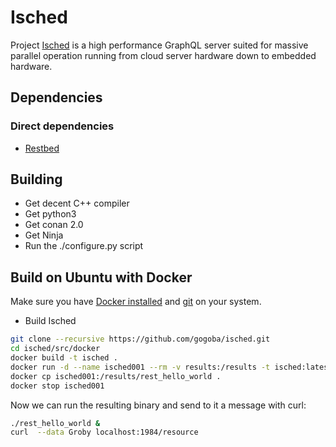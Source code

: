 # Isched
Project [Isched](https://de.wikipedia.org/wiki/Isched-Baum) is a high performance GraphQL server suited for massive 
parallel operation running from cloud server hardware down to embedded hardware.

## Dependencies
### Direct dependencies
- [Restbed](https://github.com/Corvusoft/restbed)
## Building
- Get decent C++ compiler
- Get python3
- Get conan 2.0
- Get Ninja
- Run the ./configure.py script

Build on Ubuntu with Docker
---------------------------

Make sure you have [Docker installed](https://docs.docker.com/engine/install/) and 
[git](https://git-scm.com/book/en/v2/Getting-Started-Installing-Git) on your system.

- Build Isched
```bash
git clone --recursive https://github.com/gogoba/isched.git
cd isched/src/docker
docker build -t isched .
docker run -d --name isched001 --rm -v results:/results -t isched:latest
docker cp isched001:/results/rest_hello_world .
docker stop isched001
```
Now we can run the resulting binary and send to it a message with curl:
```bash
./rest_hello_world & 
curl  --data Groby localhost:1984/resource
```

